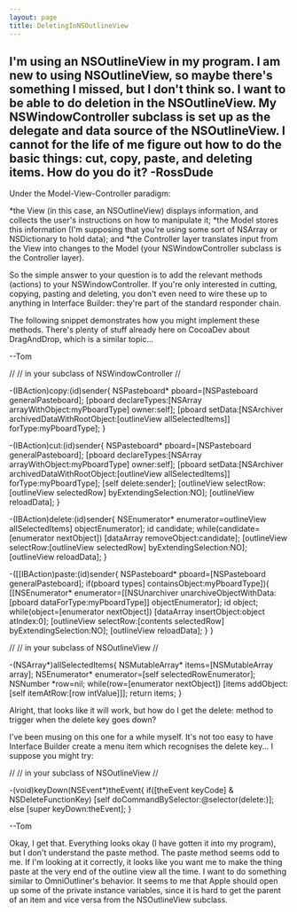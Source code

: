 ```yaml
---
layout: page
title: DeletingInNSOutlineView
---
```




I'm using an NSOutlineView in my program.  I am new to using NSOutlineView, so maybe there's something I missed, but I don't think so.  I want to be able to do deletion in the NSOutlineView.  My NSWindowController subclass is set up as the delegate and data source of the NSOutlineView.  I cannot for the life of me figure out how to do the basic things: cut, copy, paste, and deleting items.  How do you do it? -RossDude
----
Under the Model-View-Controller paradigm:

*the View (in this case, an NSOutlineView) displays information, and collects the user's instructions on how to manipulate it;
*the Model stores this information (I'm supposing that you're using some sort of NSArray or NSDictionary to hold data); and
*the Controller layer translates input from the View into changes to the Model (your NSWindowController subclass is the Controller layer).

So the simple answer to your question is to add the relevant methods (actions) to your NSWindowController. If you're only interested in cutting, copying, pasting and deleting, you don't even need to wire these up to anything in Interface Builder: they're part of the standard responder chain. 

The following snippet demonstrates how you might implement these methods. There's plenty of stuff already here on CocoaDev about DragAndDrop, which is a similar topic...

--Tom

    

//
// in your subclass of NSWindowController
//
		
-(IBAction)copy:(id)sender{
	NSPasteboard* pboard=[NSPasteboard generalPasteboard];
	[pboard declareTypes:[NSArray arrayWithObject:myPboardType] owner:self];
	[pboard setData:[NSArchiver archivedDataWithRootObject:[outlineView allSelectedItems]] forType:myPboardType];
	}

-(IBAction)cut:(id)sender{
	NSPasteboard* pboard=[NSPasteboard generalPasteboard];
	[pboard declareTypes:[NSArray arrayWithObject:myPboardType] owner:self];
	[pboard setData:[NSArchiver archivedDataWithRootObject:[outlineView allSelectedItems]] forType:myPboardType];
	[self delete:sender];
	[outlineView selectRow:[outlineView selectedRow] byExtendingSelection:NO];
	[outlineView reloadData];
	}

-(IBAction)delete:(id)sender{
	NSEnumerator* enumerator=outlineView allSelectedItems] objectEnumerator];
	id candidate;
	while(candidate=[enumerator nextObject])
		[dataArray removeObject:candidate];
	[outlineView selectRow:[outlineView selectedRow] byExtendingSelection:NO];
	[outlineView reloadData];
	}
	
-([[IBAction)paste:(id)sender{
	NSPasteboard* pboard=[NSPasteboard generalPasteboard];
	if(pboard types] containsObject:myPboardType]){
		[[NSEnumerator* enumerator=[[NSUnarchiver unarchiveObjectWithData:[pboard dataForType:myPboardType]] objectEnumerator];
		id object;
		while(object=[enumerator nextObject])
			[dataArray insertObject:object atIndex:0];
		[outlineView selectRow:[contents selectedRow] byExtendingSelection:NO];
		[outlineView reloadData];
		}
	}

//
// in your subclass of NSOutlineView
//

-(NSArray*)allSelectedItems{
	NSMutableArray* items=[NSMutableArray array];
	NSEnumerator* enumerator=[self selectedRowEnumerator];
	NSNumber *row=nil;
	while(row=[enumerator nextObject])
		[items addObject:[self itemAtRow:[row intValue]]];
	return items;
	}



Alright, that looks like it will work, but how do I get the delete: method to trigger when the delete key goes down?

I've been musing on this one for a while myself. It's not too easy to have Interface Builder create a menu item which recognises the delete key... I suppose you might try:

    

//
// in your subclass of NSOutlineView
//

-(void)keyDown(NSEvent*)theEvent{
	if([theEvent keyCode] & NSDeleteFunctionKey)
		[self doCommandBySelector:@selector(delete:)];
	else
		[super keyDown:theEvent];
	}



--Tom

Okay, I get that.  Everything looks okay (I have gotten it into my program), but I don't understand the paste method.  The paste method seems odd to me.  If I'm looking at it correctly, it looks like you want me to make the thing paste at the very end of the outline view all the time.  I want to do something similar to OmniOutliner's behavior.  It seems to me that Apple should open up some of the private instance variables, since it is hard to get the parent of an item and vice versa from the NSOutlineView subclass.

